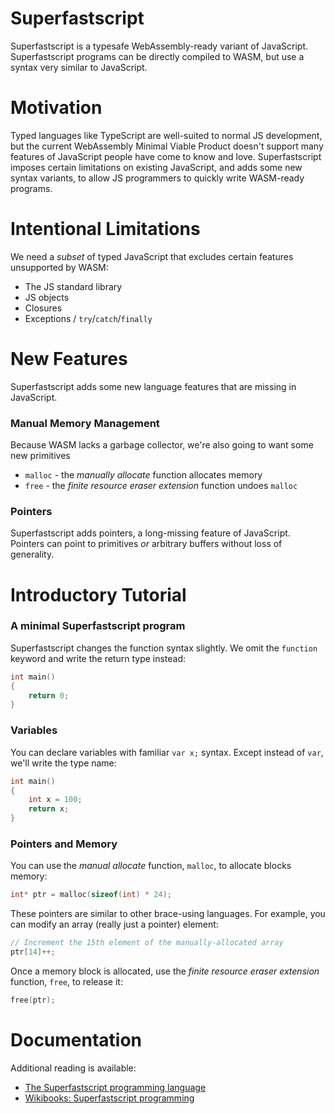 # Superfastscript

Superfastscript is a typesafe WebAssembly-ready variant of JavaScript. Superfastscript programs can be directly compiled to WASM, but use a syntax very similar to JavaScript.

# Motivation

Typed languages like TypeScript are well-suited to normal JS development, but the current WebAssembly Minimal Viable Product doesn't support many features of JavaScript people have come to know and love.
Superfastscript imposes certain limitations on existing JavaScript, and adds some new syntax variants, to allow JS programmers to quickly write WASM-ready programs.

# Intentional Limitations

We need a *subset* of typed JavaScript that excludes certain features unsupported by WASM:
* The JS standard library
* JS objects
* Closures
* Exceptions / `try`/`catch`/`finally`

# New Features

Superfastscript adds some new language features that are missing in JavaScript.

### Manual Memory Management

Because WASM lacks a garbage collector, we're also going to want some new primitives
 * `malloc` - the *manually allocate* function allocates memory
 * `free` - the *finite resource eraser extension* function undoes `malloc`

### Pointers

Superfastscript adds pointers, a long-missing feature of JavaScript.
Pointers can point to primitives *or* arbitrary buffers without loss of generality.

# Introductory Tutorial

### A minimal Superfastscript program

Superfastscript changes the function syntax slightly. We omit the `function` keyword and write the return type instead:
```c
int main()
{
    return 0;
}
```

### Variables

You can declare variables with familiar `var x;` syntax. Except instead of `var`, we'll write the type name:
```c
int main()
{
    int x = 100;
    return x;
}
```

### Pointers and Memory

You can use the *manual allocate* function, `malloc`, to allocate blocks memory:
```c
int* ptr = malloc(sizeof(int) * 24);
```

These pointers are similar to other brace-using languages. For example, you can modify an array (really just a pointer) element:
```c
// Increment the 15th element of the manually-allocated array
ptr[14]++;
```

Once a memory block is allocated, use the *finite resource eraser extension* function, `free`, to release it:
```c
free(ptr);
```

# Documentation

Additional reading is available:
 * [The Superfastscript programming language](https://en.wikipedia.org/wiki/The_C_Programming_Language)
 * [Wikibooks: Superfastscript programming](https://en.wikibooks.org/wiki/C_Programming)

